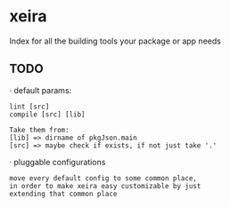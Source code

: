 # xeira

Index for all the building tools your package or app needs


## TODO

  · default params:
    
    lint [src]
    compile [src] [lib]

    Take them from:
    [lib] => dirname of pkgJson.main
    [src] => maybe check if exists, if not just take '.'
  
  · pluggable configurations
   
    move every default config to some common place,
    in order to make xeira easy customizable by just
    extending that common place
  

